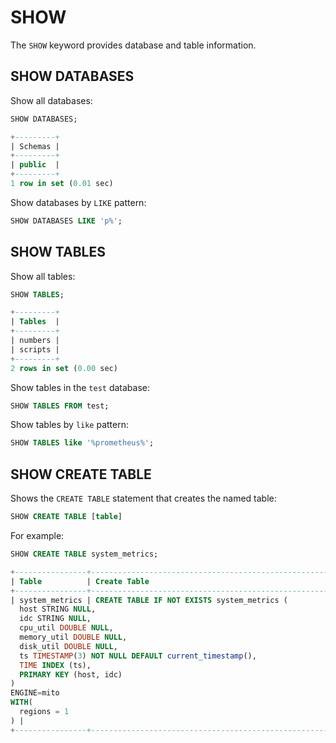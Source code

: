 # SHOW

The `SHOW` keyword provides database and table information.

## SHOW DATABASES

Show all databases:
```sql
SHOW DATABASES;
```
```sql
+---------+
| Schemas |
+---------+
| public  |
+---------+
1 row in set (0.01 sec)
```

Show databases by `LIKE` pattern:
```sql
SHOW DATABASES LIKE 'p%';
```

## SHOW TABLES 

Show all tables:
```sql
SHOW TABLES;
```
```sql
+---------+
| Tables  |
+---------+
| numbers |
| scripts |
+---------+
2 rows in set (0.00 sec)
```

Show tables in the `test` database:
```sql
SHOW TABLES FROM test;
```

Show tables by `like` pattern:
```sql
SHOW TABLES like '%prometheus%';
```

## SHOW CREATE TABLE

Shows the `CREATE TABLE` statement that creates the named table:

```sql
SHOW CREATE TABLE [table]
```

For example:
```sql
SHOW CREATE TABLE system_metrics;
```

```sql
+----------------+---------------------------------------------------------------------------------------------------------------------------------------------------------------------------------------------------------------------------------------------------------------------------------------------------------+
| Table          | Create Table                                                                                                                                                                                                                                                                                            |
+----------------+---------------------------------------------------------------------------------------------------------------------------------------------------------------------------------------------------------------------------------------------------------------------------------------------------------+
| system_metrics | CREATE TABLE IF NOT EXISTS system_metrics (
  host STRING NULL,
  idc STRING NULL,
  cpu_util DOUBLE NULL,
  memory_util DOUBLE NULL,
  disk_util DOUBLE NULL,
  ts TIMESTAMP(3) NOT NULL DEFAULT current_timestamp(),
  TIME INDEX (ts),
  PRIMARY KEY (host, idc)
)
ENGINE=mito
WITH(
  regions = 1
) |
+----------------+---------------------------------------------------------------------------------------------------------------------------------------------------------------------------------------------------------------------------------------------------------------------------------------------------------+
```
